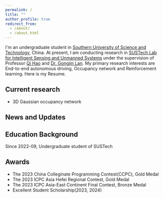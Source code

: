 ```yaml
---
permalink: /
title: ""
author_profile: true
redirect_from: 
  - /about/
  - /about.html
---
```


I'm an undergraduate student in [Southern University of Science and Technology](https://www.sustech.edu.cn), China. At present, I am conducting research in [SUSTech Lab for Intelligent Sensing and Unmanned Systems](https://github.com/sustech-isus) under the supervision of Professor [Qi Hao](https://cse.sustech.edu.cn/faculty/~haoq/) and [Dr. Gongjin Lan](https://faculty.sustech.edu.cn/?tagid=langj&iscss=1&snapid=1&orderby=date&go=2). My primary research interests are End-to-end autonomous driving, Occupancy network and Reinforcement learning. Here is my Resume.

Current research
------
- 3D Gaussian occupancy network

News and Updates
------

Education Background
-------
Since 2022-09, Undergraduate student of SUSTech

Awards
------
- The 2023 China Colleginate Programming Contest(CCPC), Gold Medal
- The 2023 ICPC Asia Hefei Regional Contest, Gold Medal
- The 2023 ICPC Asia-East Continent Final Contest, Bronze Medal
- Excellent Student Scholarship(2023, 2024)

